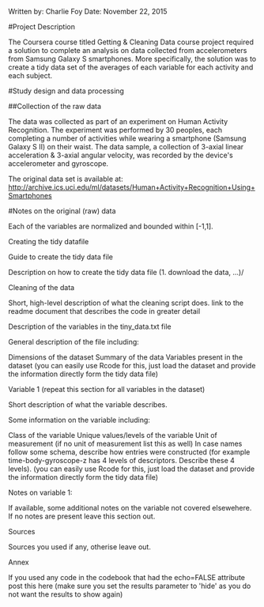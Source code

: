 Written by: Charlie Foy
Date: November 22, 2015

#Project Description

The Coursera course titled Getting & Cleaning Data course project required a solution to complete an analysis on data collected from accelerometers from Samsung Galaxy S smartphones.  More specifically, the solution was to create a tidy data set of the averages of each variable for each activity and each subject.

#Study design and data processing

##Collection of the raw data

The data was collected as part of an experiment on Human Activity Recognition.  The experiment was performed by 30 peoples, each completing a number of activities while wearing a smartphone (Samsung Galaxy S II) on their waist.  The data sample, a collection of 3-axial linear acceleration & 3-axial angular velocity, was recorded by the device's accelerometer and gyroscope.

The original data set is available at: http://archive.ics.uci.edu/ml/datasets/Human+Activity+Recognition+Using+Smartphones

#Notes on the original (raw) data

Each of the variables are normalized and bounded within [-1,1].

Creating the tidy datafile

Guide to create the tidy data file

Description on how to create the tidy data file (1. download the data, ...)/

Cleaning of the data

Short, high-level description of what the cleaning script does. link to the readme document that describes the code in greater detail

Description of the variables in the tiny_data.txt file

General description of the file including:

Dimensions of the dataset
Summary of the data
Variables present in the dataset
(you can easily use Rcode for this, just load the dataset and provide the information directly form the tidy data file)

Variable 1 (repeat this section for all variables in the dataset)

Short description of what the variable describes.

Some information on the variable including:

Class of the variable
Unique values/levels of the variable
Unit of measurement (if no unit of measurement list this as well)
In case names follow some schema, describe how entries were constructed (for example time-body-gyroscope-z has 4 levels of descriptors. Describe these 4 levels).
(you can easily use Rcode for this, just load the dataset and provide the information directly form the tidy data file)

Notes on variable 1:

If available, some additional notes on the variable not covered elsewehere. If no notes are present leave this section out.

Sources

Sources you used if any, otherise leave out.

Annex

If you used any code in the codebook that had the echo=FALSE attribute post this here (make sure you set the results parameter to 'hide' as you do not want the results to show again)